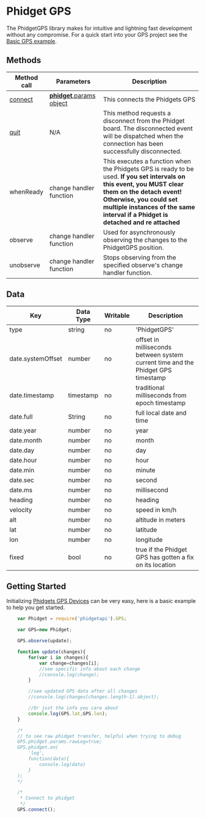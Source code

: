 # Phidget GPS

The PhidgetGPS library makes for intuitive and lightning fast development without any compromise. For a quick start into your GPS project see the [Basic GPS example](https://github.com/RIAEvangelist/node-phidget-API/blob/master/examples/GPS.js).

## Methods

|Method call|Parameters|Description|
|-----------|----------|-----------|
|[connect](https://github.com/RIAEvangelist/node-phidget-API/blob/master/docs/Phidget.md#connecting--phidgetparams)|[__phidget__.params object](https://github.com/RIAEvangelist/node-phidget-API/blob/master/docs/Phidget.md#connecting--phidgetparams)|This connects the Phidgets GPS |
|[quit](https://github.com/RIAEvangelist/node-phidget-API/blob/master/docs/Phidget.md#methods)|N/A |This method requests a disconnect from the Phidget board.  The disconnected event will be dispatched when the connection has been successfully disconnected. |
|whenReady|change handler function|This executes a function when the Phidgets GPS is ready to be used. __If you set intervals on this event, you MUST clear them on the detach event! Otherwise, you could set multiple instances of the same interval if a Phidget is detached and re attached__|
|observe|change handler function|Used for asynchronously observing the changes to the PhidgetGPS position.|
|unobserve|change handler function|Stops observing from the specified observe's change handler function.|

## Data

|Key|Data Type|Writable|Description|
|---|---------|--------|-----------|
|type|string|no|'PhidgetGPS'|
|date.systemOffset|number|no|offset in milliseconds between system current time and the Phidget GPS timestamp |
|date.timestamp|timestamp|no|traditional milliseconds from epoch timestamp|
|date.full|String|no|full local date and time|
|date.year|number|no|year|
|date.month|number|no|month|
|date.day|number|no|day|
|date.hour|number|no|hour|
|date.min|number|no|minute|
|date.sec|number|no|second|
|date.ms|number|no|millisecond|
|heading|number|no|heading|
|velocity|number|no|speed in km/h |
|alt|number|no|altitude in meters|
|lat|number|no|latitude|
|lon|number|no|longitude|
|fixed|bool|no|true if the Phidget GPS has gotten a fix on its location|

## Getting Started

Initializing [Phidgets GPS Devices](http://www.phidgets.com/products.php?category=5) can be very easy, here is a basic example to help you get started.

```javascript
    var Phidget = require('phidgetapi').GPS;

    var GPS=new Phidget;

    GPS.observe(update);

    function update(changes){
        for(var i in changes){
            var change=changes[i];
            //see specific info about each change
            //console.log(change);
        }

        //see updated GPS data after all changes
        //console.log(changes[changes.length-1].object);

        //Or just the info you care about
        console.log(GPS.lat,GPS.lon);
    }

    /*
    // to see raw phidget transfer, helpful when trying to debug
    GPS.phidget.params.rawLog=true;
    GPS.phidget.on(
        'log',
        function(data){
            console.log(data)
        }
    );
    */

    /*
     * Connect to phidget
     */
    GPS.connect();
```
